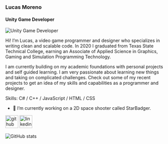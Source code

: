### Lucas Moreno
#### Unity Game Developer
![Unity Game Developer](https://i.gyazo.com/2039979d60ea058062911d3c99462db9.png)

Hi! I’m Lucas, a video game programmer and designer who specializes in writing clean and scalable code. In 2020 I graduated from Texas State Technical College, earning an Associate of Applied Science in Graphics, Gaming and Simulation Programming Technology.

I am currently building on my academic foundations with personal projects and self guided learning. I am very passionate about learning new things and taking on complicated challenges. Check out some of my recent projects to get an idea of my skills and capabilities as a programmer and designer.

Skills: C# / C++ / JavaScript / HTML / CSS

- 🔭 I’m currently working on a 2D space shooter called StarBadger. 


[<img src='https://cdn.jsdelivr.net/npm/simple-icons@3.0.1/icons/github.svg' alt='github' height='40'>](https://github.com/la-moreno)  [<img src='https://cdn.jsdelivr.net/npm/simple-icons@3.0.1/icons/linkedin.svg' alt='linkedin' height='40'>](https://www.linkedin.com/in/lucas-moreno-690a561b2/)  

![GitHub stats](https://github-readme-stats.vercel.app/api?username=la-moreno&show_icons=true&count_private=true)  

